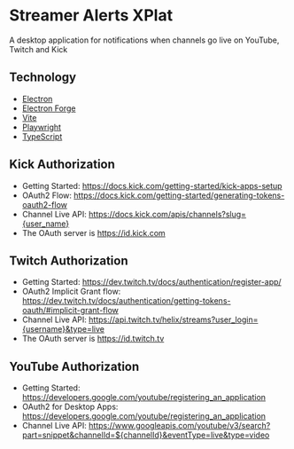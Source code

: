 # Streamer Alerts XPlat

A desktop application for notifications when channels go live on YouTube, Twitch and Kick

## Technology

- [Electron](https://www.electronjs.org/)
- [Electron Forge](https://www.electronforge.io/)
- [Vite](https://vitejs.dev/)
- [Playwright](https://playwright.dev/)
- [TypeScript](https://www.typescriptlang.org/)

## Kick Authorization

- Getting Started: <https://docs.kick.com/getting-started/kick-apps-setup>
- OAuth2 Flow: <https://docs.kick.com/getting-started/generating-tokens-oauth2-flow>
- Channel Live API: <https://docs.kick.com/apis/channels?slug={user_name}>
- The OAuth server is <https://id.kick.com>

## Twitch Authorization

- Getting Started: <https://dev.twitch.tv/docs/authentication/register-app/>
- OAuth2 Implicit Grant flow: <https://dev.twitch.tv/docs/authentication/getting-tokens-oauth/#implicit-grant-flow>
- Channel Live API: <https://api.twitch.tv/helix/streams?user_login={username}&type=live>
- The OAuth server is <https://id.twitch.tv>

## YouTube Authorization

- Getting Started: <https://developers.google.com/youtube/registering_an_application>
- OAuth2 for Desktop Apps: <https://developers.google.com/youtube/registering_an_application>
- Channel Live API: <https://www.googleapis.com/youtube/v3/search?part=snippet&channelId=${channelId}&eventType=live&type=video>
